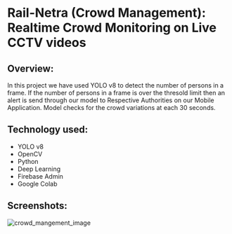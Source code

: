 # Rail-Netra (Crowd Management): Realtime Crowd Monitoring on Live CCTV videos

## Overview: 
In this project we have  used YOLO v8 to detect the number of persons in a frame. 
If the number of  persons in a frame is over the thresold limit then an alert is send through our model to Respective Authorities on our Mobile Application.
Model checks for the crowd variations at each 30 seconds.


## Technology used: 
* YOLO v8
* OpenCV
* Python
* Deep Learning
* Firebase Admin 
* Google Colab

## Screenshots: 
![crowd_mangement_image](https://github.com/harsh-kamde/Rail-Netra/assets/111419877/23d85af7-7b66-4a62-a221-2577be4e4df3)

